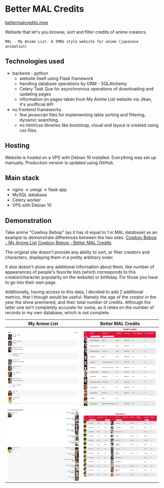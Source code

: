 # Better MAL Credits

[bettermalcredits.moe](https://bettermalcredits.moe)

Website that let's you browse, sort and filter credits of anime creators.
```
MAL - My Anime List. A IMDb style website for anime (japanese animation)
```

## Technologies used
- backend - python
  - website itself using Flask framework
  - handling database operations by ORM - SQLAlchemy
  - Celery Task Que for asynchronous operations of downloading and updating pages
  - information on pages taken from My Anime List website via Jikan, it's unofficial API
- no frontend frameworks
  - few javascript files for implementing table sorting and filtering, dynamic searching.
  - no html/css libraries like bootstrap, visual and layout is created using css files.

## Hosting
Website is hosted on a VPS with Debian 10 installed. Everything was set up manually.
Production version is updated using GitHub.

## Main stack
- nginx -> uwsgi -> flask app
- MySQL database
- Celery worker
- VPS with Debian 10

## Demonstration
Take anime "Cowboy Bebop" (as it has id equal to 1 in MAL database) as an example to demonstrate differences between the two sites. 
[Cowboy Bebop - My Anime List](https://myanimelist.net/anime/1/Cowboy_Bebop/characters#staff)
[Cowboy Bebop - Better MAL Credits](https://bettermalcredits.moe/anime/1)

The original site doesn't provide any ability to sort, or filter creators and characters, displaying them in a pretty arbitrary order.

It also doesn't show any additional information about them, like number of appearances of people's favorite lists (which corresponds to this creator/character popularity on the website) or birthday. For those you have to go into their own page.

Additionally, having access to this data, I decided to add 2 additional metrics, that I though would be useful. Namely the age of the creator in the year the show premiered, and their total number of credits. Although the latter one isn't completely accurate for some, as it relies on the number of records in my own database, which is not complete.

My Anime List | Better MAL Credits 
:---: | :---: 
![](Demonstration/MAL_CowboyBebop_staff.jpg) | ![](Demonstration/BMC_CowboyBebop_staff.jpg)
![](Demonstration/MAL_CowboyBebop_characters.jpg) | ![](Demonstration/BMC_CowboyBebop_characters.jpg)

